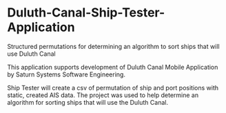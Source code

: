 Duluth-Canal-Ship-Tester-Application
====================================

Structured permutations for determining an algorithm to sort ships that will use Duluth Canal

This application supports development of Duluth Canal Mobile Application by Saturn Systems Software Engineering. 

Ship Tester will create a csv of permutation of ship and port positions with static, created AIS data. The project was used to help determine an algorithm for sorting ships that will use the Duluth Canal.

